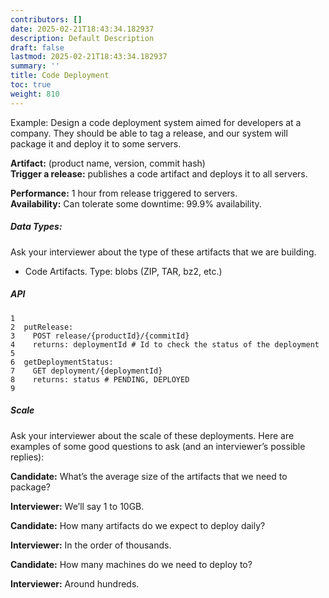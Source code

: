 ```yaml
---
contributors: []
date: 2025-02-21T18:43:34.182937
description: Default Description
draft: false
lastmod: 2025-02-21T18:43:34.182937
summary: ''
title: Code Deployment
toc: true
weight: 810
---
```


Example: Design a code deployment system aimed for developers at a company. They should be able to tag a release, and our system will package it and deploy it to some servers.

**Artifact:** (product name, version, commit hash)  
**Trigger a release:** publishes a code artifact and deploys it to all servers.

**Performance:** 1 hour from release triggered to servers.  
**Availability:** Can tolerate some downtime: 99.9% availability.

##### Data Types:

Ask your interviewer about the type of these artifacts that we are building.

* Code Artifacts. Type: blobs (ZIP, TAR, bz2, etc.)

##### API

````
1
2  putRelease:
3    POST release/{productId}/{commitId}
4    returns: deploymentId # Id to check the status of the deployment
5
6  getDeploymentStatus:
7    GET deployment/{deploymentId}
8    returns: status # PENDING, DEPLOYED
9
````

##### Scale

Ask your interviewer about the scale of these deployments. Here are examples of some good questions to ask (and an interviewer’s possible replies):

**Candidate:** What’s the average size of the artifacts that we need to package?

**Interviewer:** We’ll say 1 to 10GB.

**Candidate:** How many artifacts do we expect to deploy daily?

**Interviewer:** In the order of thousands.

**Candidate:** How many machines do we need to deploy to?

**Interviewer:** Around hundreds.
